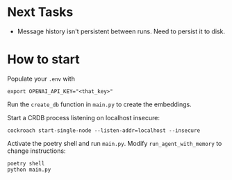# Next Tasks

- Message history isn't persistent between runs. Need to persist it to disk.

# How to start

Populate your `.env` with

```
export OPENAI_API_KEY="<that_key>"
```

Run the `create_db` function in `main.py` to create the embeddings.

Start a CRDB process listening on localhost insecure:

```
cockroach start-single-node --listen-addr=localhost --insecure
```

Activate the poetry shell and run `main.py`. Modify `run_agent_with_memory` to change instructions:

```
poetry shell
python main.py
```